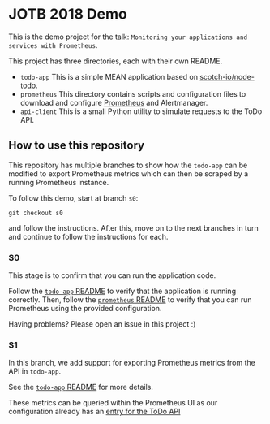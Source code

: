 # JOTB 2018 Demo

This is the demo project for the talk:
`Monitoring your applications and services with Prometheus`.

This project has three directories, each with their own README.

* `todo-app`
  This is a simple MEAN application based on [scotch-io/node-todo](https://github.com/scotch-io/node-todo).
* `prometheus`
  This directory contains scripts and configuration files to download and configure
  [Prometheus](https://prometheus.io) and Alertmanager.
* `api-client`
  This is a small Python utility to simulate requests to the ToDo API.

## How to use this repository

This repository has multiple branches to show how the `todo-app` can be modified
to export Prometheus metrics which can then be scraped by a running Prometheus instance.

To follow this demo, start at branch `s0`:

```
git checkout s0
```

and follow the instructions.
After this, move on to the next branches in turn and continue to follow the instructions for each.

### S0

This stage is to confirm that you can run the application code.

Follow the [`todo-app` README](./todo-app/README.md) to verify that the application is running correctly.
Then, follow the [`prometheus` README](./prometheus/README.md) to verify that you can run Prometheus using the
provided configuration.

Having problems? Please open an issue in this project :)

### S1

In this branch, we add support for exporting Prometheus metrics from the
API in `todo-app`.

See the [`todo-app` README](./todo-app/README.md) for more details.

These metrics can be queried within the Prometheus UI as our configuration
already has an [entry for the ToDo API](./prometheus/prometheus.yml)
